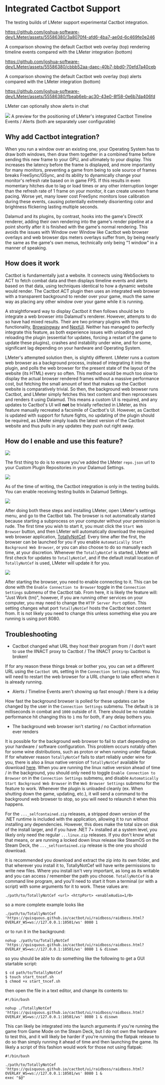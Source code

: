 # Integrated Cactbot Support

The testing builds of LMeter support experimental Cactbot integration.

https://github.com/joshua-software-dev/LMeter/assets/55586380/3a8070f4-afd6-4ba7-ae0d-6c469fe0e246

A comparison showing the default Cactbot web overlay (top) rendering timeline events compared with the LMeter integration (bottom)

https://github.com/joshua-software-dev/LMeter/assets/55586380/cbbb52aa-daec-40b7-bbd0-70efd7a40ceb

A comparison showing the default Cactbot web overlay (top) alerts compared with the LMeter integration (bottom)

https://github.com/joshua-software-dev/LMeter/assets/55586380/fbeab6eb-ac30-43e0-8f58-0e6b7da406fd

LMeter can optionally show alerts in chat

![](https://github.com/joshua-software-dev/LMeter/blob/master/repo/cactbot_preview_positioning.png)
A preview for the positioning of LMeter's integrated Cactbot Timeline Events / Alerts (both are separately user configurable)

## Why add Cactbot integration?

When you run a window over an existing one, your Operating System has to draw both windows, then draw them together in a combined frame before sending this new frame to your GPU, and ultimately to your display. This increases the latency before the frame is displayed, and more importantly for many monitors, preventing a game from being to sole source of frames breaks FreeSync/GSync, and its ability to dynamically change your monitor's refresh rate based on in game FPS. If this results in even momentary hitches due to lag or load times or any other interruption longer than the refresh rate of 1 frame on your monitor, it can create uneven frame pacing. Worse yet, many lower cost FreeSync monitors lose calibration during these events, causing potentially extremely disorienting color and brightness flickering lasting multiple seconds.

Dalamud and its plugins, by contrast, hooks into the game's DirectX renderer, adding their own rendering into the game's render pipeline at a point shortly after it is finished with the game's normal rendering. This avoids the issues with Window over Window like Cactbot web browser overlays and web browser dps meters overlays suffer from, by being nearly the same as the game's own menus, technically only being "1 window" in a manner of speaking.

## How does it work

Cactbot is fundamentally just a website. It connects using WebSockets to ACT to fetch combat data and then displays timeline events and alerts based on that data, using techniques identical to how a dynamic website would render. The Cactbot ACT plugin then uses an integrated web browser with a transparent background to render over your game, much the same way as placing any other window over your game while it is running.

A straightforward way to display Cactbot it then follows should be to integrate a web browser into Dalamud's renderer. However, attempts to do so have had mixed results. Their are two primary plugins with this functionality, [Browsingway](https://github.com/Styr1x/Browsingway) and [NextUI](https://gitlab.com/kaminariss/nextui-plugin). Neither has managed to perfectly integrate this feature, as both experience issues with unloading and reloading the plugin (essential for updates, forcing a restart of the game to update these plugins), crashes and instability under wine, and for some, significant lag depending on your hardware and Operating System.

LMeter's attempted solution then, is slightly different. LMeter runs a custom web browser as a background process, instead of integrating it into the plugin, and polls the web browser for the present state of the layout of the website (its HTML) every so often. This method would be much too slow to display the actual browser rendered frames without a massive performance cost, but fetching the small amount of text that makes up the Cactbot website is comparatively trivial. So then, the background web browser runs Cactbot, and LMeter simply fetches this text content and then reprocesses and renders it using Dalamud. This means a custom UI is required, and any updates to Cactbot's UI will **not** be trivially reflected in LMeter, as this feature manually recreated a facsimile of Cactbot's UI. However, as Cactbot is updated with support for future fights, no updating of the plugin should be required, as LMeter simply loads the latest version of the Cactbot website and thus pulls in any updates they push out right away.

## How do I enable and use this feature?

![](https://github.com/joshua-software-dev/LMeter/blob/master/repo/dalamud_settings_part1.png)

The first thing to do is to ensure you've added the LMeter `repo.json` url to your Custom Plugin Repositories in your Dalamud Settings.

![](https://github.com/joshua-software-dev/LMeter/blob/master/repo/dalamud_settings_part2.png)

As of the time of writing, the Cactbot integration is only in the testing builds. You can enable receiving testing builds in Dalamud Settings.

![](https://github.com/joshua-software-dev/LMeter/blob/master/repo/cactbot_browser_settings.png)

After doing both these steps and installing LMeter, open LMeter's settings menu, and go to the Cactbot tab. The browser is not automatically started because starting a subprocess on your computer without your permission is rude. The first time you wish to start it, you must click the `Start Web Browser` button, and then LMeter will automatically download the required web browser application, [TotallyNotCef](https://github.com/joshua-software-dev/TotallyNotCef). Every time after the first, the browser can be launched for you if you enable `Automatically Start Background Web Browser`, or you can also choose to do so manually each time, at your discretion. Whenever the `TotallyNotCef` is started, LMeter will first check for updates to `TotallyNotCef`, and if the default install location of `TotallyNotCef` is used, LMeter will update it for you.

![](https://github.com/joshua-software-dev/LMeter/blob/master/repo/cactbot_connection_settings.png)

After starting the browser, you need to enable connecting to it. This can be done with the `Enable Connection to Browser` toggle in the `Connection Settings` submenu of the Cactbot tab. From here, it is likely the feature will: "Just Work (tm)", however, if you are running other services on your computer, you may need to change the `HTTP Server Port` option. This setting changes what port `TotallyNotCef` hosts the Cactbot text content from. It is not likely you need to change this unless something else you are running is using port 8080.

## Troubleshooting

* Cactbot changed what URL they host their program from / I don't want to use the IINACT proxy to Cactbot / The IINACT proxy to Cactbot is broken!

If for any reason these things break or bother you, you can set a different URL using the `Cactbot URL` setting in the `Connection Settings` submenu. You will need to restart the web browser for a URL change to take effect when it is already running.

* Alerts / Timeline Events aren't showing up fast enough / there is a delay

How fast the background browser is polled for these updates can be changed by the user in the `Connection Settings` submenu. The default is `10` milliseconds in combat and `1000` outside of it. There should be no notable performance hit changing this to `1` ms for both, if any delay bothers you.

* The background web browser isn't starting / no Cactbot information ever renders

It is possible for the background web browser to fail to start depending on your hardware / software configuration. This problem occurs notably often for some wine distributions, such as proton or when running under flatpak. If for whatever reason `TotallyNotCef` fails to start reliably under wine for you, there is also a linux native version of `TotallyNotCef` available for download [here](https://github.com/joshua-software-dev/TotallyNotCef/releases). When you are running the linux native version ahead of time / in the background, you should only need to toggle `Enable Connection to Browser` on in the `Connection Settings` submenu, and disable `Automatically Start Background Web Browser` in the `Web Browser Settings` submenu for the feature to work. Whenever the plugin is unloaded cleanly (ex. When shutting down the game, updating, etc.), it will send a command to the background web browser to stop, so you will need to relaunch it when this happens.

For the `..._selfcontained.zip` releases, a stripped down version of the .NET runtime is included with the application, allowing it to run without installing any dependencies. However, this does make the total size on disk of the install larger, and if you have .NET 7+ installed at a system level, you likely only need the regular `...linux.zip` releases. If you don't know what that means, or are running a locked down linux release like SteamOS on the Steam Deck, the `..._selfcontained.zip` release is the one you should download.

It is recommended you download and extract the zip into its own folder, and that wherever you install it to, TotallyNotCef will have write permissions to write new files. Where you install isn't very important, as long as its writable and you can access / remember the path you choose. `TotallyNotCef` is a command line program, and you'll need to start it from a terminal (or with a script) with some arguments for it to work. These values are:

`./path/to/TotallyNotCef <url> <httpPort> <enableAudio=1/0>`

so a more complete example looks like

`./path/to/TotallyNotCef 'https://quisquous.github.io/cactbot/ui/raidboss/raidboss.html?OVERLAY_WS=ws://127.0.0.1:10501/ws' 8080 1`

or to run it in the background:

`nohup ./path/to/TotallyNotCef 'https://quisquous.github.io/cactbot/ui/raidboss/raidboss.html?OVERLAY_WS=ws://127.0.0.1:10501/ws' 8080 1 & disown`

so you should be able to do something like the following to get a GUI startable script:

```
$ cd path/to/TotallyNotCef
$ touch start_tncef.sh
$ chmod +x start_tncef.sh
```

then open the file in a text editor, and change its contents to:

```
#!/bin/bash

nohup ./TotallyNotCef 'https://quisquous.github.io/cactbot/ui/raidboss/raidboss.html?OVERLAY_WS=ws://127.0.0.1:10501/ws' 8080 1 & disown
```

This can likely be integrated into the launch arguments if you're running the game from Game Mode on the Steam Deck, but I do not own the hardware to test this, and it will likely be harder if you're running the flatpak release to do so than simply running it ahead of time and then launching the game. Its likely a script of this fashion would work for those not using flatpak:

```
#!/bin/bash

./path/to/TotallyNotCef 'https://quisquous.github.io/cactbot/ui/raidboss/raidboss.html?OVERLAY_WS=ws://127.0.0.1:10501/ws' 8080 1 &
exec "$@"
```
